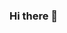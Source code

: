 ### Hi there 👋

<!--
**Oeufhp/Oeufhp** is a ✨ _special_ ✨ repository because its `README.md` (this file) appears on your GitHub profile.

![](https://raw.githubusercontent.com/oeufhp/github-stats-transparent/output/generated/overview.svg)
![](https://raw.githubusercontent.com/oeufhp/github-stats-transparent/output/generated/languages.svg)

Here are some ideas to get you started:

- 🔭 I’m currently working on ReactJS, Elixir app
-->
